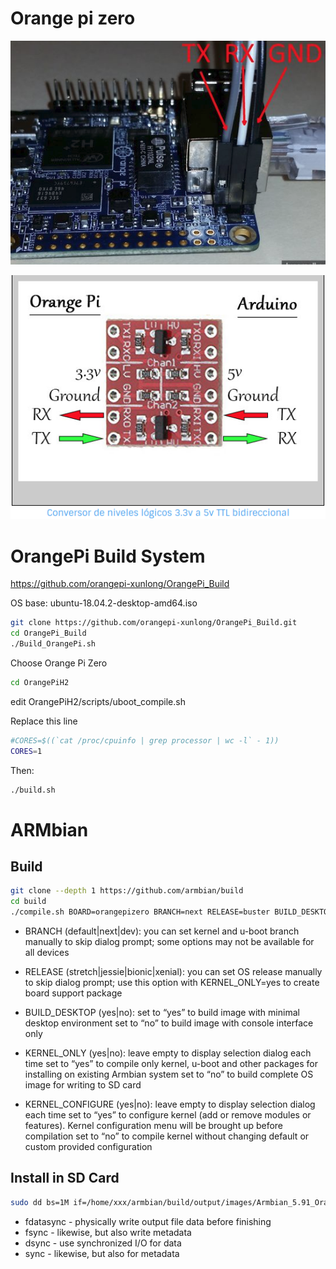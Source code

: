 <!-- TITLE: Opizero -->
<!-- SUBTITLE: A quick summary of Opizero -->


# Orange pi zero
![Screenshot From 2019 07 11 04 53 27](/uploads/electronics/screenshot-from-2019-07-11-04-53-27.png "Screenshot From 2019 07 11 04 53 27")


![Screenshot From 2019 07 11 04 50 30](/uploads/electronics/screenshot-from-2019-07-11-04-50-30.png "Screenshot From 2019 07 11 04 50 30")


# OrangePi Build System
https://github.com/orangepi-xunlong/OrangePi_Build

OS base: ubuntu-18.04.2-desktop-amd64.iso


```sh
git clone https://github.com/orangepi-xunlong/OrangePi_Build.git
cd OrangePi_Build
./Build_OrangePi.sh

```

Choose Orange Pi Zero


```sh
cd OrangePiH2

```

edit OrangePiH2/scripts/uboot_compile.sh

Replace this line

```sh
#CORES=$((`cat /proc/cpuinfo | grep processor | wc -l` - 1))
CORES=1
```
Then:

```sh
./build.sh
```








# ARMbian

## Build
```sh
git clone --depth 1 https://github.com/armbian/build
cd build
./compile.sh BOARD=orangepizero BRANCH=next RELEASE=buster BUILD_DESKTOP=no KERNEL_ONLY=no KERNEL_CONFIGURE=no
```

* BRANCH (default|next|dev): you can set kernel and u-boot branch manually to skip dialog prompt; some options may not be available for all devices

* RELEASE (stretch|jessie|bionic|xenial): you can set OS release manually to skip dialog prompt; use this option with KERNEL_ONLY=yes to create board support package

* BUILD_DESKTOP (yes|no):
set to “yes” to build image with minimal desktop environment
set to “no” to build image with console interface only

* KERNEL_ONLY (yes|no): leave empty to display selection dialog each time
set to “yes” to compile only kernel, u-boot and other packages for installing on existing Armbian system
set to “no” to build complete OS image for writing to SD card

* KERNEL_CONFIGURE (yes|no):
leave empty to display selection dialog each time
set to “yes” to configure kernel (add or remove modules or features). Kernel configuration menu will be brought up before compilation
set to “no” to compile kernel without changing default or custom provided configuration


## Install in SD Card


```sh
sudo dd bs=1M if=/home/xxx/armbian/build/output/images/Armbian_5.91_Orangepizero_Debian_buster_next_4.19.57.img of=/dev/sdc conv=fdatasync
```

* fdatasync - physically write output file data before finishing
* fsync - likewise, but also write metadata
* dsync - use synchronized I/O for data
* sync - likewise, but also for metadata



